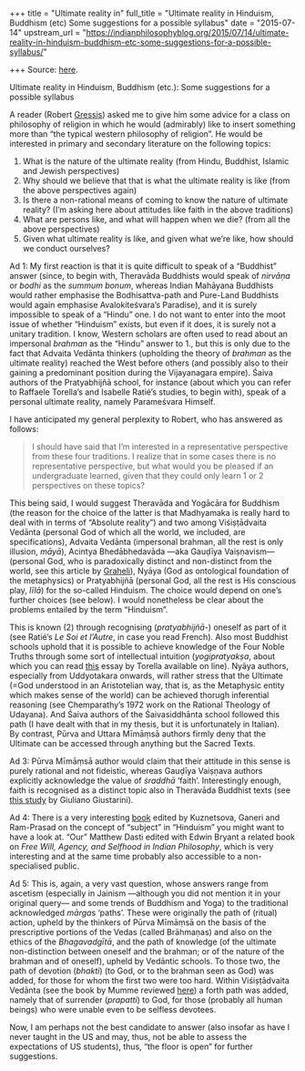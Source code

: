 +++
title = "Ultimate reality in"
full_title = "Ultimate reality in Hinduism, Buddhism (etc) Some suggestions for a possible syllabus"
date = "2015-07-14"
upstream_url = "https://indianphilosophyblog.org/2015/07/14/ultimate-reality-in-hinduism-buddhism-etc-some-suggestions-for-a-possible-syllabus/"

+++
Source: [here](https://indianphilosophyblog.org/2015/07/14/ultimate-reality-in-hinduism-buddhism-etc-some-suggestions-for-a-possible-syllabus/).

Ultimate reality in Hinduism, Buddhism (etc.): Some suggestions for a possible syllabus

A reader (Robert [Gressis](https://csun.academia.edu/RobertGressis))
asked me to give him some advice for a class on philosophy of religion
in which he would (admirably) like to insert something more than “the
typical western philosophy of religion”. He would be interested in
primary and secondary literature on the following topics:

1.  What is the nature of the ultimate reality (from Hindu, Buddhist,
    Islamic and Jewish perspectives)
2.  Why should we believe that that is what the ultimate reality is like
    (from the above perspectives again)
3.  Is there a non-rational means of coming to know the nature of
    ultimate reality? (I’m asking here about attitudes like faith in the
    above traditions)
4.  What are persons like, and what will happen when we die? (from all
    the above perspectives)
5.  Given what ultimate reality is like, and given what we’re like, how
    should we conduct ourselves?

Ad 1: My first reaction is that it is quite difficult to speak of a
“Buddhist” answer (since, to begin with, Theravāda Buddhists would speak
of *nirvāṇa* or *bodhi* as the *summum bonum*, whereas Indian Mahāyana
Buddhists would rather emphasise the Bodhisattva-path and Pure-Land
Buddhists would again emphasise Avalokiteśvara’s Paradise), and it is
surely impossible to speak of a “Hindu” one. I do not want to enter into
the moot issue of whether “Hinduism” exists, but even if it does, it is
surely not a unitary tradition. I know, Western scholars are often used
to read about an impersonal *brahman* as the “Hindu” answer to 1., but
this is only due to the fact that Advaita Vedānta thinkers (upholding
the theory of *brahman* as the ultimate reality) reached the West before
others (and possibly also to their gaining a predominant position during
the Vijayanagara empire). Śaiva authors of the Pratyabhijñā school, for
instance (about which you can refer to Raffaele Torella’s and Isabelle
Ratié’s studies, to begin with), speak of a personal ultimate reality,
namely Parameśvara Himself.

I have anticipated my general perplexity to Robert, who has answered as
follows:

> I should have said that I’m interested in a representative perspective
> from these four traditions. I realize that in some cases there is no
> representative perspective, but what would you be pleased if an
> undergraduate learned, given that they could only learn 1 or 2
> perspectives on these topics?

This being said, I would suggest Theravāda and Yogācāra for Buddhism
(the reason for the choice of the latter is that Madhyamaka is really
hard to deal with in terms of “Absolute reality”) and two among
Viśiṣṭādvaita Vedānta (personal God of which all the world, we included,
are specifications), Advaita Vedānta (impersonal brahman, all the rest
is only illusion, *māyā*), Acintya Bhedābhedavāda —aka Gauḍīya
Vaiṣṇavism— (personal God, who is paradoxically distinct and
non-distinct from the world, see this article by
[Graheli](http://www.google.at/url?sa=t&rct=j&q=&esrc=s&source=web&cd=3&ved=0CDAQFjACahUKEwjL-eeGydjGAhXM1RQKHQtlAHU&url=http%3A%2F%2Fhomepage.univie.ac.at%2Falessandro.graheli%2Fpublications%2FGraheli_2007_Narration_Comprehension_Paradox.pdf&ei=He2jVYv3KMyrU4vKgagH&usg=AFQjCNH_jmI_Jgmn0BZK8PPN7dYpAvt_MA&sig2=1dPBQHORTervrtFapLtB2w&bvm=bv.97653015,d.d24)),
Nyāya (God as ontological foundation of the metaphysics) or Pratyabhijñā
(personal God, all the rest is His conscious play, *līlā*) for the
so-called Hinduism. The choice would depend on one’s further choices
(see below). I would nonetheless be clear about the problems entailed by
the term “Hinduism”.

This is known (2) through recognising (*pratyabhijñā*-) oneself as part
of it (see Ratié’s *Le Soi et l’Autre*, in case you read French). Also
most Buddhist schools uphold that it is possible to achieve knowledge of
the Four Noble Truths through some sort of intellectual intuition
(*yogipratyakṣa*, about which you can read
[this](https://www.scribd.com/doc/80599969/Observations-on-Yogipratyaksa-Raffaele-Torella)
essay by Torella available on line). Nyāya authors, especially from
Uddyotakara onwards, will rather stress that the Ultimate (=God
understood in an Aristotelian way, that is, as the Metaphysic entity
which makes sense of the world) can be achieved thorugh inferential
reasoning (see Chemparathy’s 1972 work on the Rational Theology of
Udayana). And Śaiva authors of the Śaivasiddhānta school followed this
path (I have dealt with that in my thesis, but it is unfortunately in
Italian).  
By contrast, Pūrva and Uttara Mīmāṃsā authors firmly deny that the
Ultimate can be accessed through anything but the Sacred Texts.

Ad 3: Pūrva Mīmāṃsā author would claim that their attitude in this sense
is purely rational and not fideistic, whereas Gauḍīya Vaiṣṇava authors
explicitly acknowledge the value of *śraddhā* ‘faith’. Interestingly
enough, faith is recognised as a distinct topic also in Theravāda
Buddhist texts (see [this
study](https://www.academia.edu/1376420/Faith_and_Renunciation_in_Early_Buddhism_Saddh%C4%81_and_Nekkhamma)
by Giuliano Giustarini).

Ad 4: There is a very interesting
[book](http://www.ashgate.com/isbn/9781409443544) edited by Kuznetsova,
Ganeri and Ram-Prasad on the concept of “subject” in “Hinduism” you
might want to have a look at. “Our” Matthew Dasti edited with Edwin
Bryant a related book on *Free Will, Agency, and Selfhood in Indian
Philosophy*, which is very interesting and at the same time probably
also accessible to a non-specialised public.

Ad 5: This is, again, a very vast question, whose answers range from
ascetism (especially in Jainism —although you did not mention it in your
original query— and some trends of Buddhism and Yoga) to the traditional
acknowledged *mārga*s ‘paths’. These were originally the path of
(ritual) action, upheld by the thinkers of Pūrva Mīmāṃsā on the basis of
the prescriptive portions of the Vedas (called Brāhmaṇas) and also on
the ethics of the *Bhagavadgītā*, and the path of knowledge (of the
ultimate non-distinction between oneself and the brahman; or of the
nature of the brahman and of oneself), upheld by Vedāntic schools. To
those two, the path of devotion (*bhakti*) (to God, or to the brahman
seen as God) was added, for those for whom the first two were too hard.
Within Viśiṣṭādvaita Vedānta (see the book by Mumme reviewed
[here](http://indianphilosophyblog.org/2015/06/26/book-review-of-the-srivai%e1%b9%a3%e1%b9%87ava-theological-debate-by-patricia-y-mumme-reviewed-by-elisa-freschi/))
a forth path was added, namely that of surrender (*prapatti*) to God,
for those (probably all human beings) who were unable even to be
selfless devotees.

Now, I am perhaps not the best candidate to answer (also insofar as have
I never taught in the US and may, thus, not be able to assess the
expectations of US students), thus, “the floor is open” for further
suggestions.
